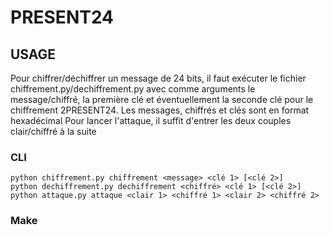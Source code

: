 # PRESENT24

## USAGE

Pour chiffrer/déchiffrer un message de 24 bits, il faut exécuter le fichier chiffrement.py/dechiffrement.py avec comme arguments le message/chiffré, la première clé et éventuellement la seconde clé pour le chiffrement 2PRESENT24. Les messages, chiffrés et clés sont en format hexadécimal
Pour lancer l'attaque, il suffit d'entrer les deux couples clair/chiffré à la suite

### CLI

    python chiffrement.py chiffrement <message> <clé 1> [<clé 2>]
    python dechiffrement.py dechiffrement <chiffré> <clé 1> [<clé 2>]
    python attaque.py attaque <clair 1> <chiffré 1> <clair 2> <chiffré 2>

### Make
